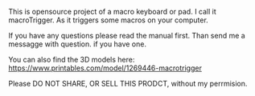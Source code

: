 This is opensource project of a macro keyboard or pad. I call it macroTrigger. As it triggers some macros on your computer.

If you have any questions please read the manual first. Than send me a messagge with question. if you have one.

You can also find the 3D models here: https://www.printables.com/model/1269446-macrotrigger

Please DO NOT SHARE, OR SELL THIS PRODCT, without my perrmision. 
